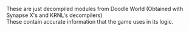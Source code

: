 These are just decompiled modules from Doodle World (Obtained with Synapse X's and KRNL's decompilers)  
These contain accurate information that the game uses in its logic.
